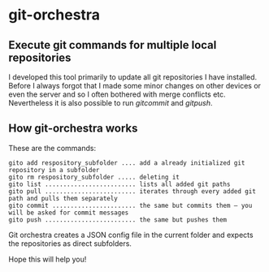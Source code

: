 # git-orchestra
## Execute git commands for multiple local repositories

I developed this tool primarily to update all git repositories I have installed. Before I always forgot that I made some minor changes on other devices or even the server and so I often bothered with merge conflicts etc.
Nevertheless it is also possible to run $git commit$ and $git push$.

## How git-orchestra works

These are the commands:

    gito add respository_subfolder .... add a already initialized git repository in a subfolder
    gito rm respository_subfolder ..... deleting it
    gito list ......................... lists all added git paths
    gito pull ......................... iterates through every added git path and pulls them separately
    gito commit ....................... the same but commits them – you will be asked for commit messages
    gito push ......................... the same but pushes them


Git orchestra creates a JSON config file in the current folder and expects the repositories as direct subfolders.


Hope this will help you!
